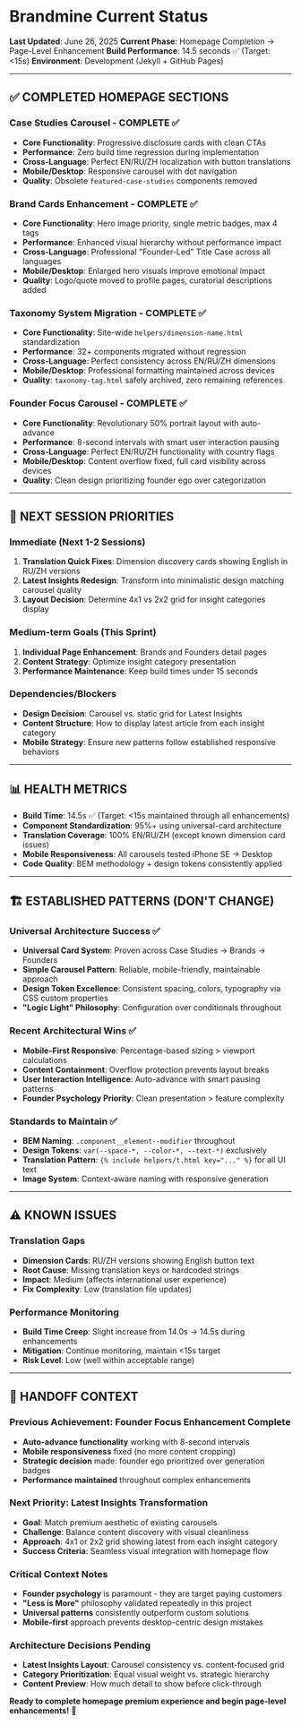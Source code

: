 # Brandmine Current Status
**Last Updated**: June 26, 2025
**Current Phase**: Homepage Completion → Page-Level Enhancement
**Build Performance**: 14.5 seconds ✅ (Target: <15s)
**Environment**: Development (Jekyll + GitHub Pages)

---

## ✅ COMPLETED HOMEPAGE SECTIONS

### Case Studies Carousel - COMPLETE ✅
- **Core Functionality**: Progressive disclosure cards with clean CTAs
- **Performance**: Zero build time regression during implementation
- **Cross-Language**: Perfect EN/RU/ZH localization with button translations
- **Mobile/Desktop**: Responsive carousel with dot navigation
- **Quality**: Obsolete `featured-case-studies` components removed

### Brand Cards Enhancement - COMPLETE ✅
- **Core Functionality**: Hero image priority, single metric badges, max 4 tags
- **Performance**: Enhanced visual hierarchy without performance impact
- **Cross-Language**: Professional "Founder-Led" Title Case across all languages
- **Mobile/Desktop**: Enlarged hero visuals improve emotional impact
- **Quality**: Logo/quote moved to profile pages, curatorial descriptions added

### Taxonomy System Migration - COMPLETE ✅
- **Core Functionality**: Site-wide `helpers/dimension-name.html` standardization
- **Performance**: 32+ components migrated without regression
- **Cross-Language**: Perfect consistency across EN/RU/ZH dimensions
- **Mobile/Desktop**: Professional formatting maintained across devices
- **Quality**: `taxonomy-tag.html` safely archived, zero remaining references

### Founder Focus Carousel - COMPLETE ✅
- **Core Functionality**: Revolutionary 50% portrait layout with auto-advance
- **Performance**: 8-second intervals with smart user interaction pausing
- **Cross-Language**: Perfect EN/RU/ZH functionality with country flags
- **Mobile/Desktop**: Content overflow fixed, full card visibility across devices
- **Quality**: Clean design prioritizing founder ego over categorization

---

## 🎯 NEXT SESSION PRIORITIES

### Immediate (Next 1-2 Sessions)
1. **Translation Quick Fixes**: Dimension discovery cards showing English in RU/ZH versions
2. **Latest Insights Redesign**: Transform into minimalistic design matching carousel quality
3. **Layout Decision**: Determine 4x1 vs 2x2 grid for insight categories display

### Medium-term Goals (This Sprint)
1. **Individual Page Enhancement**: Brands and Founders detail pages
2. **Content Strategy**: Optimize insight category presentation
3. **Performance Maintenance**: Keep build times under 15 seconds

### Dependencies/Blockers
- **Design Decision**: Carousel vs. static grid for Latest Insights
- **Content Structure**: How to display latest article from each insight category
- **Mobile Strategy**: Ensure new patterns follow established responsive behaviors

---

## 📊 HEALTH METRICS

- **Build Time**: 14.5s ✅ (Target: <15s maintained through all enhancements)
- **Component Standardization**: 95%+ using universal-card architecture
- **Translation Coverage**: 100% EN/RU/ZH (except known dimension card issues)
- **Mobile Responsiveness**: All carousels tested iPhone SE → Desktop
- **Code Quality**: BEM methodology + design tokens consistently applied

---

## 🏗️ ESTABLISHED PATTERNS (DON'T CHANGE)

### Universal Architecture Success ✅
- **Universal Card System**: Proven across Case Studies → Brands → Founders
- **Simple Carousel Pattern**: Reliable, mobile-friendly, maintainable approach
- **Design Token Excellence**: Consistent spacing, colors, typography via CSS custom properties
- **"Logic Light" Philosophy**: Configuration over conditionals throughout

### Recent Architectural Wins ✅
- **Mobile-First Responsive**: Percentage-based sizing > viewport calculations
- **Content Containment**: Overflow protection prevents layout breaks
- **User Interaction Intelligence**: Auto-advance with smart pausing patterns
- **Founder Psychology Priority**: Clean presentation > feature complexity

### Standards to Maintain ✅
- **BEM Naming**: `.component__element--modifier` throughout
- **Design Tokens**: `var(--space-*, --color-*, --text-*)` exclusively
- **Translation Pattern**: `{% include helpers/t.html key="..." %}` for all UI text
- **Image System**: Context-aware naming with responsive generation

---

## ⚠️ KNOWN ISSUES

### Translation Gaps
- **Dimension Cards**: RU/ZH versions showing English button text
- **Root Cause**: Missing translation keys or hardcoded strings
- **Impact**: Medium (affects international user experience)
- **Fix Complexity**: Low (translation file updates)

### Performance Monitoring
- **Build Time Creep**: Slight increase from 14.0s → 14.5s during enhancements
- **Mitigation**: Continue monitoring, maintain <15s target
- **Risk Level**: Low (well within acceptable range)

---

## 🎯 HANDOFF CONTEXT

### Previous Achievement: Founder Focus Enhancement Complete
- **Auto-advance functionality** working with 8-second intervals
- **Mobile responsiveness** fixed (no more content cropping)
- **Strategic decision** made: founder ego prioritized over generation badges
- **Performance maintained** throughout complex enhancements

### Next Priority: Latest Insights Transformation
- **Goal**: Match premium aesthetic of existing carousels
- **Challenge**: Balance content discovery with visual cleanliness
- **Approach**: 4x1 or 2x2 grid showing latest from each insight category
- **Success Criteria**: Seamless visual integration with homepage flow

### Critical Context Notes
- **Founder psychology** is paramount - they are target paying customers
- **"Less is More"** philosophy validated repeatedly in this project
- **Universal patterns** consistently outperform custom solutions
- **Mobile-first** approach prevents desktop-centric design mistakes

### Architecture Decisions Pending
- **Latest Insights Layout**: Carousel consistency vs. content-focused grid
- **Category Prioritization**: Equal visual weight vs. strategic hierarchy
- **Content Preview**: How much detail to show before click-through

**Ready to complete homepage premium experience and begin page-level enhancements!** 🚀
